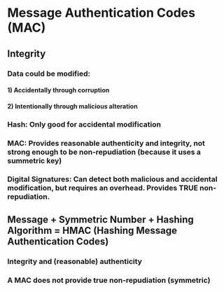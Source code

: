 # Message Authentication Codes (MAC)

## Integrity

### Data could be modified:

#### 1) Accidentally through corruption

#### 2) Intentionally through malicious alteration

### Hash: Only good for accidental modification

### MAC: Provides reasonable authenticity and integrity, not strong enough to be non-repudiation (because it uses a summetric key)

### Digital Signatures: Can detect both malicious and accidental modification, but requires an overhead. Provides TRUE non-repudiation.

## Message + Symmetric Number + Hashing Algorithm = HMAC (Hashing Message Authentication Codes)

### Integrity and (reasonable) authenticity

### A MAC does not provide true non-repudiation (symmetric)
